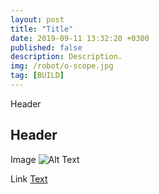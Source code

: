 ```yaml
---
layout: post
title: "Title"
date: 2019-09-11 13:32:20 +0300
published: false
description: Description.
img: /robot/o-scope.jpg
tag: [BUILD]
---
```


Header
## Header

Image
![Alt Text](http://wbenb.github.io/assets/img/pwm-tester/pwm_tester.jpg)

Link
[Text](https://github.com/wbenb/PWMgen)